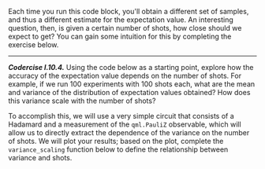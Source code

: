 Each time you run this code block, you'll obtain a different set of samples, and
thus a different estimate for the expectation value. An interesting question,
then, is given a certain number of shots, how close should we expect to get? You
can gain some intuition for this by completing the exercise below.

---

***Codercise I.10.4.*** Using the code below as a starting point, explore how
   the accuracy of the expectation value depends on the number of shots. For
   example, if we run 100 experiments with 100 shots each, what are the mean and
   variance of the distribution of expectation values obtained? How does this
   variance scale with the number of shots?

   To accomplish this, we will use a very simple circuit that consists of a
   Hadamard and a measurement of the `qml.PauliZ` observable, which will allow
   us to directly extract the dependence of the variance on the number of
   shots. We will plot your results; based on the plot, complete the
   `variance_scaling` function below to define the relationship between variance
   and shots.
